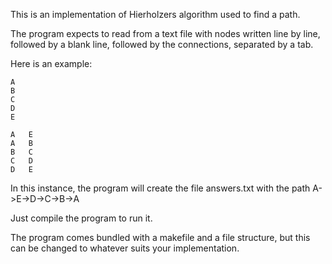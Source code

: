 This is an implementation of Hierholzers algorithm used to find a path.

The program expects to read from a text file with nodes written line by line,
followed by a blank line, followed by the connections, separated by a tab.

Here is an example:
```
A
B
C
D
E

A	E
A	B
B	C
C	D
D	E
```
In this instance, the program will create the file answers.txt
with the path A->E->D->C->B->A

Just compile the program to run it.

The program comes bundled with a makefile and a file structure,
but this can be changed to whatever suits your implementation.
